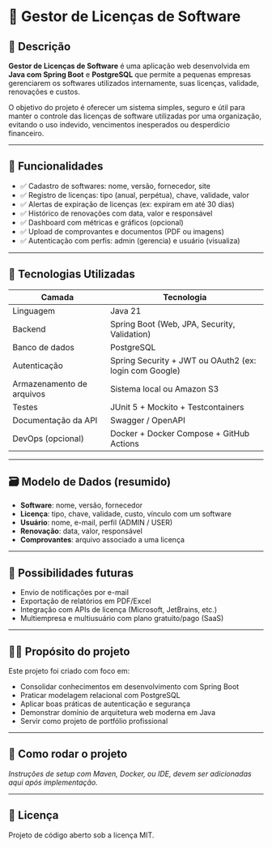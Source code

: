 # 💼 Gestor de Licenças de Software

## 📌 Descrição

**Gestor de Licenças de Software** é uma aplicação web desenvolvida em **Java com Spring Boot** e **PostgreSQL** que permite a pequenas empresas gerenciarem os softwares utilizados internamente, suas licenças, validade, renovações e custos.

O objetivo do projeto é oferecer um sistema simples, seguro e útil para manter o controle das licenças de software utilizadas por uma organização, evitando o uso indevido, vencimentos inesperados ou desperdício financeiro.

---

## 🎯 Funcionalidades

- ✅ Cadastro de softwares: nome, versão, fornecedor, site
- ✅ Registro de licenças: tipo (anual, perpétua), chave, validade, valor
- ✅ Alertas de expiração de licenças (ex: expiram em até 30 dias)
- ✅ Histórico de renovações com data, valor e responsável
- ✅ Dashboard com métricas e gráficos (opcional)
- ✅ Upload de comprovantes e documentos (PDF ou imagens)
- ✅ Autenticação com perfis: admin (gerencia) e usuário (visualiza)

---

## 🧰 Tecnologias Utilizadas

| Camada | Tecnologia |
|--------|------------|
| Linguagem | Java 21 |
| Backend | Spring Boot (Web, JPA, Security, Validation) |
| Banco de dados | PostgreSQL |
| Autenticação | Spring Security + JWT ou OAuth2 (ex: login com Google) |
| Armazenamento de arquivos | Sistema local ou Amazon S3 |
| Testes | JUnit 5 + Mockito + Testcontainers |
| Documentação da API | Swagger / OpenAPI |
| DevOps (opcional) | Docker + Docker Compose + GitHub Actions |

---

## 🗃️ Modelo de Dados (resumido)

- **Software**: nome, versão, fornecedor
- **Licença**: tipo, chave, validade, custo, vínculo com um software
- **Usuário**: nome, e-mail, perfil (ADMIN / USER)
- **Renovação**: data, valor, responsável
- **Comprovantes**: arquivo associado a uma licença

---

## 🚀 Possibilidades futuras

- Envio de notificações por e-mail
- Exportação de relatórios em PDF/Excel
- Integração com APIs de licença (Microsoft, JetBrains, etc.)
- Multiempresa e multiusuário com plano gratuito/pago (SaaS)

---

## 👨‍💻 Propósito do projeto

Este projeto foi criado com foco em:

- Consolidar conhecimentos em desenvolvimento com Spring Boot
- Praticar modelagem relacional com PostgreSQL
- Aplicar boas práticas de autenticação e segurança
- Demonstrar domínio de arquitetura web moderna em Java
- Servir como projeto de portfólio profissional

---

## 📁 Como rodar o projeto

<em>Instruções de setup com Maven, Docker, ou IDE, devem ser adicionadas aqui após implementação.</em>

---

## 📄 Licença

Projeto de código aberto sob a licença MIT.

